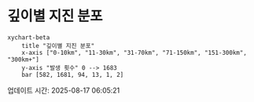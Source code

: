 # 깊이별 지진 분포

```mermaid
xychart-beta
    title "깊이별 지진 분포"
    x-axis ["0-10km", "11-30km", "31-70km", "71-150km", "151-300km", "300km+"]
    y-axis "발생 횟수" 0 --> 1683
    bar [582, 1681, 94, 13, 1, 2]
```

업데이트 시간: 2025-08-17 06:05:21
